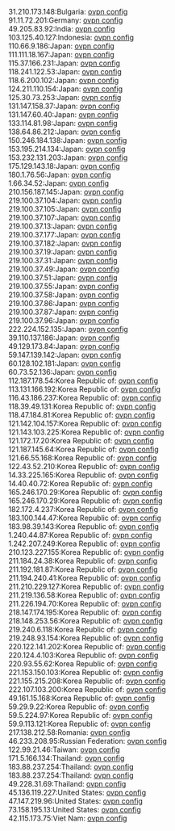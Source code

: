 31.210.173.148:Bulgaria: [ovpn config](vpn/31_210_173_148.ovpn)  
91.11.72.201:Germany: [ovpn config](vpn/91_11_72_201.ovpn)  
49.205.83.92:India: [ovpn config](vpn/49_205_83_92.ovpn)  
103.125.40.127:Indonesia: [ovpn config](vpn/103_125_40_127.ovpn)  
110.66.9.186:Japan: [ovpn config](vpn/110_66_9_186.ovpn)  
111.111.18.167:Japan: [ovpn config](vpn/111_111_18_167.ovpn)  
115.37.166.231:Japan: [ovpn config](vpn/115_37_166_231.ovpn)  
118.241.122.53:Japan: [ovpn config](vpn/118_241_122_53.ovpn)  
118.6.200.102:Japan: [ovpn config](vpn/118_6_200_102.ovpn)  
124.211.110.154:Japan: [ovpn config](vpn/124_211_110_154.ovpn)  
125.30.73.253:Japan: [ovpn config](vpn/125_30_73_253.ovpn)  
131.147.158.37:Japan: [ovpn config](vpn/131_147_158_37.ovpn)  
131.147.60.40:Japan: [ovpn config](vpn/131_147_60_40.ovpn)  
133.114.81.98:Japan: [ovpn config](vpn/133_114_81_98.ovpn)  
138.64.86.212:Japan: [ovpn config](vpn/138_64_86_212.ovpn)  
150.246.184.138:Japan: [ovpn config](vpn/150_246_184_138.ovpn)  
153.195.214.134:Japan: [ovpn config](vpn/153_195_214_134.ovpn)  
153.232.131.203:Japan: [ovpn config](vpn/153_232_131_203.ovpn)  
175.129.143.18:Japan: [ovpn config](vpn/175_129_143_18.ovpn)  
180.1.76.56:Japan: [ovpn config](vpn/180_1_76_56.ovpn)  
1.66.34.52:Japan: [ovpn config](vpn/1_66_34_52.ovpn)  
210.156.187.145:Japan: [ovpn config](vpn/210_156_187_145.ovpn)  
219.100.37.104:Japan: [ovpn config](vpn/219_100_37_104.ovpn)  
219.100.37.105:Japan: [ovpn config](vpn/219_100_37_105.ovpn)  
219.100.37.107:Japan: [ovpn config](vpn/219_100_37_107.ovpn)  
219.100.37.13:Japan: [ovpn config](vpn/219_100_37_13.ovpn)  
219.100.37.177:Japan: [ovpn config](vpn/219_100_37_177.ovpn)  
219.100.37.182:Japan: [ovpn config](vpn/219_100_37_182.ovpn)  
219.100.37.19:Japan: [ovpn config](vpn/219_100_37_19.ovpn)  
219.100.37.31:Japan: [ovpn config](vpn/219_100_37_31.ovpn)  
219.100.37.49:Japan: [ovpn config](vpn/219_100_37_49.ovpn)  
219.100.37.51:Japan: [ovpn config](vpn/219_100_37_51.ovpn)  
219.100.37.55:Japan: [ovpn config](vpn/219_100_37_55.ovpn)  
219.100.37.58:Japan: [ovpn config](vpn/219_100_37_58.ovpn)  
219.100.37.86:Japan: [ovpn config](vpn/219_100_37_86.ovpn)  
219.100.37.87:Japan: [ovpn config](vpn/219_100_37_87.ovpn)  
219.100.37.96:Japan: [ovpn config](vpn/219_100_37_96.ovpn)  
222.224.152.135:Japan: [ovpn config](vpn/222_224_152_135.ovpn)  
39.110.137.186:Japan: [ovpn config](vpn/39_110_137_186.ovpn)  
49.129.173.84:Japan: [ovpn config](vpn/49_129_173_84.ovpn)  
59.147.139.142:Japan: [ovpn config](vpn/59_147_139_142.ovpn)  
60.128.102.181:Japan: [ovpn config](vpn/60_128_102_181.ovpn)  
60.73.52.136:Japan: [ovpn config](vpn/60_73_52_136.ovpn)  
112.187.178.54:Korea Republic of: [ovpn config](vpn/112_187_178_54.ovpn)  
113.131.166.192:Korea Republic of: [ovpn config](vpn/113_131_166_192.ovpn)  
116.43.186.237:Korea Republic of: [ovpn config](vpn/116_43_186_237.ovpn)  
118.39.49.131:Korea Republic of: [ovpn config](vpn/118_39_49_131.ovpn)  
118.47.184.81:Korea Republic of: [ovpn config](vpn/118_47_184_81.ovpn)  
121.142.104.157:Korea Republic of: [ovpn config](vpn/121_142_104_157.ovpn)  
121.143.103.225:Korea Republic of: [ovpn config](vpn/121_143_103_225.ovpn)  
121.172.17.20:Korea Republic of: [ovpn config](vpn/121_172_17_20.ovpn)  
121.187.145.64:Korea Republic of: [ovpn config](vpn/121_187_145_64.ovpn)  
121.66.55.168:Korea Republic of: [ovpn config](vpn/121_66_55_168.ovpn)  
122.43.52.210:Korea Republic of: [ovpn config](vpn/122_43_52_210.ovpn)  
14.33.225.165:Korea Republic of: [ovpn config](vpn/14_33_225_165.ovpn)  
14.40.40.72:Korea Republic of: [ovpn config](vpn/14_40_40_72.ovpn)  
165.246.170.29:Korea Republic of: [ovpn config](vpn/165_246_170_29.ovpn)  
165.246.170.29:Korea Republic of: [ovpn config](vpn/165_246_170_29.ovpn)  
182.172.4.237:Korea Republic of: [ovpn config](vpn/182_172_4_237.ovpn)  
183.100.144.47:Korea Republic of: [ovpn config](vpn/183_100_144_47.ovpn)  
183.98.39.143:Korea Republic of: [ovpn config](vpn/183_98_39_143.ovpn)  
1.240.44.87:Korea Republic of: [ovpn config](vpn/1_240_44_87.ovpn)  
1.242.207.249:Korea Republic of: [ovpn config](vpn/1_242_207_249.ovpn)  
210.123.227.155:Korea Republic of: [ovpn config](vpn/210_123_227_155.ovpn)  
211.184.24.38:Korea Republic of: [ovpn config](vpn/211_184_24_38.ovpn)  
211.192.181.87:Korea Republic of: [ovpn config](vpn/211_192_181_87.ovpn)  
211.194.240.41:Korea Republic of: [ovpn config](vpn/211_194_240_41.ovpn)  
211.210.229.127:Korea Republic of: [ovpn config](vpn/211_210_229_127.ovpn)  
211.219.136.58:Korea Republic of: [ovpn config](vpn/211_219_136_58.ovpn)  
211.226.194.70:Korea Republic of: [ovpn config](vpn/211_226_194_70.ovpn)  
218.147.174.195:Korea Republic of: [ovpn config](vpn/218_147_174_195.ovpn)  
218.148.253.56:Korea Republic of: [ovpn config](vpn/218_148_253_56.ovpn)  
219.240.6.118:Korea Republic of: [ovpn config](vpn/219_240_6_118.ovpn)  
219.248.93.154:Korea Republic of: [ovpn config](vpn/219_248_93_154.ovpn)  
220.122.141.202:Korea Republic of: [ovpn config](vpn/220_122_141_202.ovpn)  
220.124.4.103:Korea Republic of: [ovpn config](vpn/220_124_4_103.ovpn)  
220.93.55.62:Korea Republic of: [ovpn config](vpn/220_93_55_62.ovpn)  
221.153.150.103:Korea Republic of: [ovpn config](vpn/221_153_150_103.ovpn)  
221.155.215.208:Korea Republic of: [ovpn config](vpn/221_155_215_208.ovpn)  
222.107.103.200:Korea Republic of: [ovpn config](vpn/222_107_103_200.ovpn)  
49.161.15.168:Korea Republic of: [ovpn config](vpn/49_161_15_168.ovpn)  
59.29.9.22:Korea Republic of: [ovpn config](vpn/59_29_9_22.ovpn)  
59.5.224.97:Korea Republic of: [ovpn config](vpn/59_5_224_97.ovpn)  
59.9.113.121:Korea Republic of: [ovpn config](vpn/59_9_113_121.ovpn)  
217.138.212.58:Romania: [ovpn config](vpn/217_138_212_58.ovpn)  
46.233.208.95:Russian Federation: [ovpn config](vpn/46_233_208_95.ovpn)  
122.99.21.46:Taiwan: [ovpn config](vpn/122_99_21_46.ovpn)  
171.5.166.134:Thailand: [ovpn config](vpn/171_5_166_134.ovpn)  
183.88.237.254:Thailand: [ovpn config](vpn/183_88_237_254.ovpn)  
183.88.237.254:Thailand: [ovpn config](vpn/183_88_237_254.ovpn)  
49.228.31.69:Thailand: [ovpn config](vpn/49_228_31_69.ovpn)  
45.136.119.227:United States: [ovpn config](vpn/45_136_119_227.ovpn)  
47.147.219.96:United States: [ovpn config](vpn/47_147_219_96.ovpn)  
73.158.195.13:United States: [ovpn config](vpn/73_158_195_13.ovpn)  
42.115.173.75:Viet Nam: [ovpn config](vpn/42_115_173_75.ovpn)  
